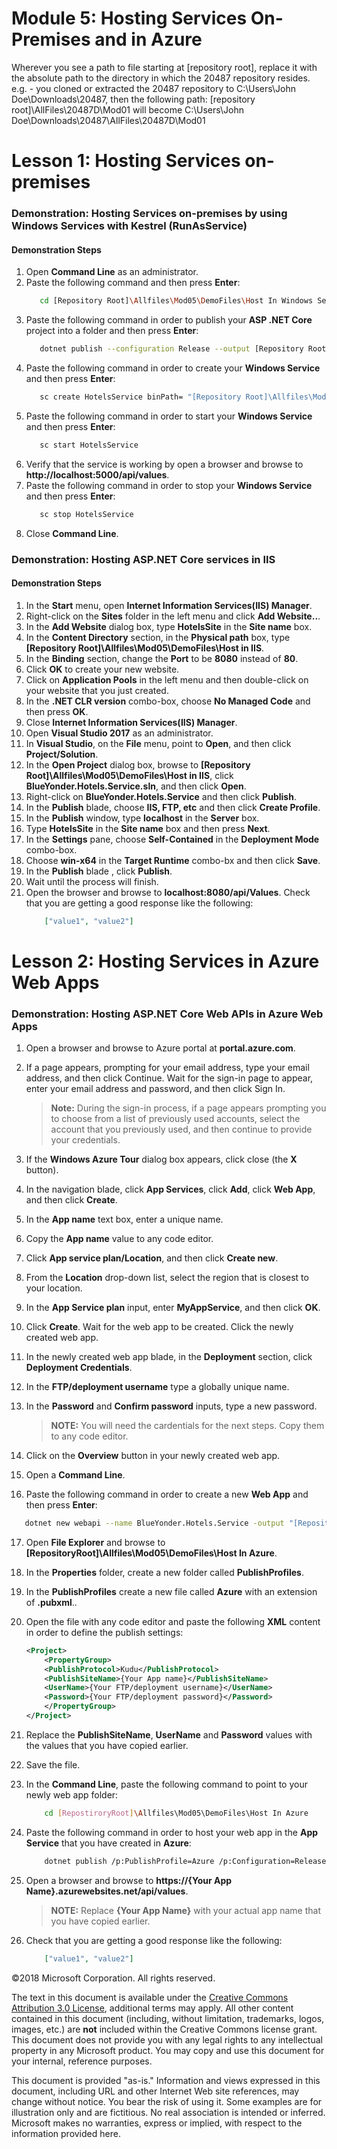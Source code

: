 # Module 5: Hosting Services On-Premises and in Azure

 Wherever you see a path to file starting at [repository root], replace it with the absolute path to the directory in which the 20487 repository resides. 
 e.g. - you cloned or extracted the 20487 repository to C:\Users\John Doe\Downloads\20487, then the following path: [repository root]\AllFiles\20487D\Mod01 will become C:\Users\John Doe\Downloads\20487\AllFiles\20487D\Mod01

# Lesson 1: Hosting Services on-premises

### Demonstration: Hosting Services on-premises by using Windows Services with Kestrel (RunAsService)

#### Demonstration Steps

1. Open **Command Line** as an administrator.
2. Paste the following command and then press **Enter**:
   ```bash
      cd [Repository Root]\Allfiles\Mod05\DemoFiles\Host In Windows Service
   ```
3. Paste the following command in order to publish your **ASP .NET Core** project into a folder and then press **Enter**:
   ```bash
      dotnet publish --configuration Release --output [Repository Root]\Allfiles\Mod05\DemoFiles\Host In Windows Service
   ```
4. Paste the following command in order to create your **Windows Service** and then press **Enter**:
   ```bash
      sc create HotelsService binPath= "[Repository Root]\Allfiles\Mod05\DemoFiles\Host In Windows Service\BlueYonder.Hotels.Service.exe"
   ```
5. Paste the following command in order to start your **Windows Service** and then press **Enter**:
   ```bash
      sc start HotelsService
   ```
6. Verify that the service is working by open a browser and browse to **http://localhost:5000/api/values**.
7. Paste the following command in order to stop your **Windows Service** and then press **Enter**:
   ```bash
      sc stop HotelsService
   ```
8. Close **Command Line**.




### Demonstration: Hosting ASP.NET Core services in IIS

#### Demonstration Steps

1. In the **Start** menu, open **Internet Information Services(IIS) Manager**.
2. Right-click on the **Sites** folder in the left menu and click **Add Website..**.
3. In the **Add Website** dialog box, type **HotelsSite** in the **Site name** box.
4. In the **Content Directory** section, in the **Physical path** box, type **[Repository Root]\Allfiles\Mod05\DemoFiles\Host in IIS**.
5. In the **Binding** section, change the **Port** to be **8080** instead of **80**.
6. Click **OK** to create your new website.
7. Click on **Application Pools** in the left menu and then double-click on your website that you just created.
8. In the **.NET CLR version** combo-box, choose **No Managed Code** and then press **OK**.
9. Close **Internet Information Services(IIS) Manager**.
10. Open **Visual Studio 2017** as an administrator.
11. In **Visual Studio**, on the **File** menu, point to **Open**, and then click **Project/Solution**.
12. In the **Open Project** dialog box, browse to **[Repository Root]\Allfiles\Mod05\DemoFiles\Host in IIS**, click **BlueYonder.Hotels.Service.sln**, and then click **Open**.
13. Right-click on **BlueYonder.Hotels.Service** and then click **Publish**.
14. In the **Publish** blade, choose **IIS, FTP, etc** and then click **Create Profile**.
15. In the **Publish** window, type **localhost** in the **Server** box.
16. Type **HotelsSite** in the **Site name** box and then press **Next**.
17. In the **Settings** pane, choose **Self-Contained** in the **Deployment Mode** combo-box.
18. Choose **win-x64** in the **Target Runtime** combo-bx and then click **Save**.
19. In the **Publish** blade , click **Publish**.
20. Wait until the process will finish.
21. Open the browser and browse to **localhost:8080/api/Values**. Check that you are getting a good response like the following:
	```json
		["value1", "value2"]
	```




# Lesson 2: Hosting Services in Azure Web Apps

### Demonstration: Hosting ASP.NET Core Web APIs in Azure Web Apps

1. Open a browser and browse to Azure portal at **portal.azure.com**.
2. If a page appears, prompting for your email address, type your email address, and then click Continue. Wait for the sign-in page to appear, enter your email address and password, and then click Sign In.

    >**Note:** During the sign-in process, if a page appears prompting you to choose from a list of previously used accounts, select the account that you previously used, and then continue to provide your credentials.

3. If the **Windows Azure Tour** dialog box appears, click close (the **X** button).
4. In the navigation blade, click **App Services**, click **Add**, click **Web App**, and then click **Create**.
5. In the **App name** text box, enter a unique name.
6. Copy the **App name** value to any code editor.
7. Click **App service plan/Location**, and then click **Create new**.
8. From the **Location** drop-down list, select the region that is closest to your location.
9. In the **App Service plan** input, enter **MyAppService**, and then click **OK**.
10. Click **Create**. Wait for the web app to be created. Click the newly created web app.
11. In the newly created web app blade, in the **Deployment** section, click **Deployment Credentials**.
12. In the **FTP/deployment username** type a globally unique name.
13. In the **Password** and **Confirm password** inputs, type a new password.

    >**NOTE:** You will need the cardentials for the next steps. Copy them to any code editor.
14. Click on the **Overview** button in your newly created web app.
15. Open a **Command Line**.
16. Paste the following command in order to create a new **Web App** and then press **Enter**:
   ```bash
      dotnet new webapi --name BlueYonder.Hotels.Service -output "[RepositoryRoot]\Allfiles\Mod05\DemoFiles\Host In Azure"
   ```
17. Open **File Explorer** and browse to **[RepositoryRoot]\Allfiles\Mod05\DemoFiles\Host In Azure**.
18. In the **Properties** folder, create a new folder called **PublishProfiles**.
19. In the **PublishProfiles** create a new file called **Azure** with an extension of **.pubxml**..
20. Open the file with any code editor and paste the following **XML** content in order to define the publish settings:

    ```xml
    <Project>
        <PropertyGroup>
        <PublishProtocol>Kudu</PublishProtocol>
        <PublishSiteName>{Your App name}</PublishSiteName>
        <UserName>{Your FTP/deployment username}</UserName>
        <Password>{Your FTP/deployment password}</Password>
        </PropertyGroup>
    </Project>
    ```
21. Replace the **PublishSiteName**, **UserName** and **Password** values with the values that you have copied earlier.
22. Save the file.
23. In the **Command Line**, paste the following command to point to your newly web app folder:
    ```bash
        cd [RepostiroryRoot]\Allfiles\Mod05\DemoFiles\Host In Azure
    ```
23. Paste the following command in order to host your web app in the **App Service** that you have created in **Azure**:

    ```bash
        dotnet publish /p:PublishProfile=Azure /p:Configuration=Release
    ```
24. Open a browser and browse to **https://{Your App Name}.azurewebsites.net/api/values**.

    >**NOTE:** Replace **{Your App Name}** with your actual app name that you have copied earlier.
25. Check that you are getting a good response like the following:
	```json
		["value1", "value2"]
	```







©2018 Microsoft Corporation. All rights reserved.

The text in this document is available under the [Creative Commons Attribution 3.0 License](https://creativecommons.org/licenses/by/3.0/legalcode), additional terms may apply. All other content contained in this document (including, without limitation, trademarks, logos, images, etc.) are **not** included within the Creative Commons license grant. This document does not provide you with any legal rights to any intellectual property in any Microsoft product. You may copy and use this document for your internal, reference purposes.

This document is provided &quot;as-is.&quot; Information and views expressed in this document, including URL and other Internet Web site references, may change without notice. You bear the risk of using it. Some examples are for illustration only and are fictitious. No real association is intended or inferred. Microsoft makes no warranties, express or implied, with respect to the information provided here.
